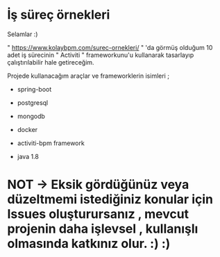 # İş süreç örnekleri 

Selamlar :) 

" https://www.kolaybpm.com/surec-ornekleri/ " 'da görmüş olduğum 10 adet iş sürecinin  " Activiti " frameworkunu'u kullanarak tasarlayıp çalıştırılabilir hale getireceğim.



Projede kullanacağım araçlar ve frameworklerin isimleri ;

  - spring-boot
  
  - postgresql
  
  - mongodb
  
  - docker
  
  - activiti-bpm framework
  
  - java 1.8 


# NOT -> Eksik gördüğünüz veya düzeltmemi istediğiniz konular için Issues oluşturursanız , mevcut projenin daha işlevsel , kullanışlı  olmasında katkınız olur. :) :)
